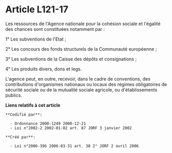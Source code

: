 # Article L121-17

Les ressources de l'Agence nationale pour la cohésion sociale et l'égalité des chances sont constituées notamment par :

1° Les subventions de l'Etat ;

2° Les concours des fonds structurels de la Communauté européenne ;

3° Les subventions de la Caisse des dépôts et consignations ;

4° Les produits divers, dons et legs.

L'agence peut, en outre, recevoir, dans le cadre de conventions, des contributions d'organismes nationaux ou locaux des
régimes obligatoires de sécurité sociale ou de la mutualité sociale agricole, ou d'établissements publics.

**Liens relatifs à cet article**

	**Codifié par**:

	  - Ordonnance 2000-1249 2000-12-21
	  - Loi n°2002-2 2002-01-02 art. 87 JORF 3 janvier 2002

	**Créé par**:

	  - Loi n°2006-396 2006-03-31 art. 38 2° JORF 2 avril 2006
